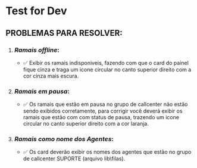 # Test for Dev

## PROBLEMAS PARA RESOLVER:

 1.  ### *Ramais offline*:
     * ✅ Exibir os ramais indisponiveis, fazendo com que o card do painel fique cinza e traga um icone circular no canto superior direito com a cor cinza mais escura.
2. ### *Ramais em pausa*:
     * ✅ Os ramais que estão em pausa no grupo de callcenter não estão sendo exibidos corretamente, para corrigir você deverá exibir os ramais que estão com com status de pausa, trazendo um icone circular no canto superior direito com a cor laranja.
3. ### *Ramais como nome dos Agentes*:
     * ✅ Os card deverão exibir os nomes dos agentes que estão no grupo de callcenter SUPORTE (arquivo lib\filas).